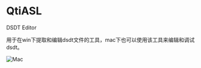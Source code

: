 # QtiASL
DSDT Editor


用于在win下提取和编辑dsdt文件的工具，mac下也可以使用该工具来编辑和调试dsdt。



![Mac](https://github.com/ic005k/QtiASL/blob/master/qtiasl-mac.png)
